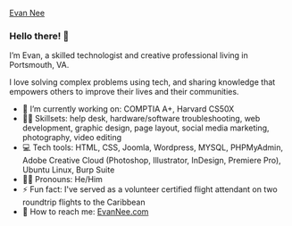 [Evan Nee](https://i0.wp.com/evannee.com/wp-content/uploads/2022/04/EvanJNee_600px.jpg?w=300&ssl=1)

### Hello there! 👋

I’m Evan, a skilled technologist and creative professional living in Portsmouth, VA.

I love solving complex problems using tech, and sharing knowledge that empowers others to improve their lives and their communities.

- 🔭 I’m currently working on: COMPTIA A+, Harvard CS50X
- 👨‍💻 Skillsets: help desk, hardware/software troubleshooting, web development, graphic design, page layout, social media marketing, photography, video editing
- 💻 Tech tools: HTML, CSS, Joomla, Wordpress, MYSQL, PHPMyAdmin, Adobe Creative Cloud (Photoshop, Illustrator, InDesign, Premiere Pro), Ubuntu Linux, Burp Suite
- 🙋‍♂️ Pronouns: He/Him
- ⚡ Fun fact: I've served as a volunteer certified flight attendant on two roundtrip flights to the Caribbean
- 📧 How to reach me: [EvanNee.com](https://evannee.com/contact/)
